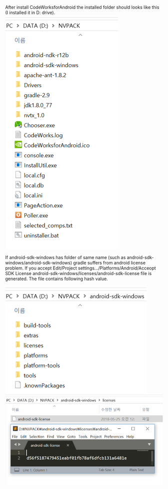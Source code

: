 After install CodeWorksforAndroid the installed folder should looks like this (I installed it in D: drive).
![](https://github.com/goopymoon/goopymoon.github.io/blob/master/Image/codeworks_installed_root.PNG)

If android-sdk-windows has folder of same name (such as android-sdk-windows/android-sdk-windows) gradle suffers from android license problem.
If you accept Edit/Project settings.../Platforms/Android/Acceopt SDK License android-sdk-windows/licenses/android-sdk-license file is generated. The file contains following hash value.

![](https://github.com/goopymoon/goopymoon.github.io/blob/master/Image/codeworks_installed.PNG)
![](https://github.com/goopymoon/goopymoon.github.io/blob/master/Image/android_license.PNG)

